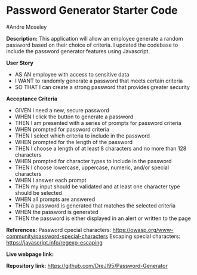 # Password Generator Starter Code
#Andre Moseley

**Description:** 
This application will allow an employee generate a random password based on their choice of criteria. I updated the codebase to include the password generator features using Javascript.

**User Story**
- AS AN employee with access to sensitive data
- I WANT to randomly generate a password that meets certain criteria
- SO THAT I can create a strong password that provides greater security

**Acceptance Criteria**
- GIVEN I need a new, secure password
- WHEN I click the button to generate a password
- THEN I am presented with a series of prompts for password criteria
- WHEN prompted for password criteria
- THEN I select which criteria to include in the password
- WHEN prompted for the length of the password
- THEN I choose a length of at least 8 characters and no more than 128 characters
- WHEN prompted for character types to include in the password
- THEN I choose lowercase, uppercase, numeric, and/or special characters
- WHEN I answer each prompt
- THEN my input should be validated and at least one character type should be selected
- WHEN all prompts are answered
- THEN a password is generated that matches the selected criteria
- WHEN the password is generated
- THEN the password is either displayed in an alert or written to the page

**References:** 
Password cpecial characters: https://owasp.org/www-community/password-special-characters
Escaping special characters: https://javascript.info/regexp-escaping

**Live webpage link:**

**Repository link:** https://github.com/DreJI95/Password-Generator